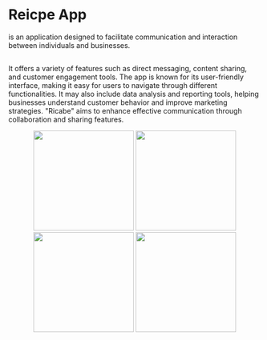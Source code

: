 # Reicpe App
is an application designed to facilitate communication and interaction between individuals and businesses. 
##
It offers a variety of features such as direct messaging, content sharing, and customer engagement tools. 
The app is known for its user-friendly interface, making it easy for users to navigate through different functionalities.
It may also include data analysis and reporting tools, helping businesses understand customer behavior and improve marketing strategies.
"Ricabe" aims to enhance effective communication through collaboration and sharing features.

<p align="center">
    <img src="https://github.com/user-attachments/assets/53ec8a13-56fd-4dde-a75e-933dd571f6b0" width="200" />
    <img src="https://github.com/user-attachments/assets/c0499d3b-c15f-46d5-98da-e1192f9ee842" width="200" />
    <img src="https://github.com/user-attachments/assets/77a9f901-04b6-426e-9211-b1abbbe329f3" width="200" />
    <img src="https://github.com/user-attachments/assets/4279fe0d-21f2-4d0e-81b2-0c7c2824815a" width="200" />
</p>
